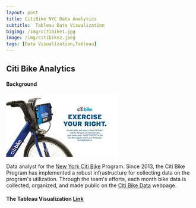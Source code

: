 ```yaml
---
layout: post
title: CitiBike NYC Data Analytics 
subtitle:  Tableau Data Visualization
bigimg: /img/citibike1.jpg
image: /img/citibike2.jpeg
tags: [Data Visualization,Tableau]
---
```


## Citi Bike Analytics   
    
   
   
   
#### Background

![Citi-Bikes](/img/citibike3.jpeg)

Data analyst for the [New York Citi Bike](https://en.wikipedia.org/wiki/Citi_Bike) Program. Since 2013, the Citi Bike Program has implemented a robust infrastructure for collecting data on the program's utilization. Through the team's efforts, each month bike data is collected, organized, and made public on the [Citi Bike Data](https://www.citibikenyc.com/system-data) webpage.

    

#### The Tableau Visualization [Link](https://public.tableau.com/profile/taojin5273#!/vizhome/CitiBikeMapsinNYC/Dashboard-UserType)


